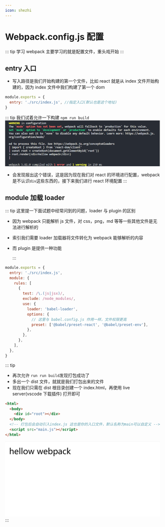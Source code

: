 ```yaml
---
icon: shezhi
---
```


# Webpack.config.js 配置

::: tip 学习 webpack 主要学习的就是配置文件，重头戏开始
:::

## entry 入口

- 写入路径是我们开始构建的第一个文件，比如 react 就是从 index 文件开始构建的，因为 index 文件中我们构建了第一个 dom

```js
module.exports = {
  entry: './src/index.js', //指定入口(默认也是这个地址)
}
```

::: tip
我们试着允许一下构建
`npm run build`
![123](/assets/images/error1.jpg)

- 会发现报出这个错误，这是因为现在我们对 react 的环境进行配置，webpack 是不认识`div`这些东西的，接下来我们进行 react 环境配置
  :::

## module 加载 loader

::: tip
这里提一下面试题中经常问到的问题，loader 与 plugin 的区别

- 因为 webpack 只能解析 js 文件，对 css，png，md 等等一些其他文件是无法进行解析的
- 索引我们需要 loader 加载器将文件转化为 webpack 能够解析的内容
- 而 plugin 是提供一种功能

  :::

```js
module.exports = {
  entry: './src/index.js',
  module: {
    rules: [
      {
        test: /\.(js|jsx)/,
        exclude: /node_modules/,
        use: {
          loader: 'babel-loader',
          options: {
            // 这里与 babel.config.js 作用一样，文件权限更高
            preset: ['@babel/preset-react', '@babel/preset-env'],
          },
        },
      },
    ],
  },
}
```

::: tip

- 再次允许 `run run build`发现打包成功了
- 多出一个 dist 文件，就就是我们打包出来的文件
- 现在我们只需在 dist 根目录创建一个 index.html，再使用 live server(vscode 下载插件) 打开即可

```html
<html>
  <body>
    <div id="root"></div>
  </body>
  <!-- 打包后会自动引入index.js 这也是你的入口文件，默认名称为main可以自定义 -->
  <script src="main.js"></script>
</html>
```

![恭喜你成功创建一个react项目](/assets/images/success.jpg)
:::
